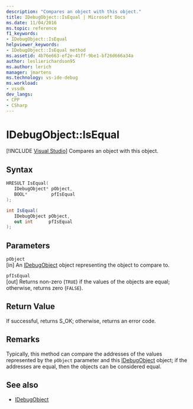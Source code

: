 ```yaml
---
description: "Compares an object with this object."
title: IDebugObject::IsEqual | Microsoft Docs
ms.date: 11/04/2016
ms.topic: reference
f1_keywords:
- IDebugObject::IsEqual
helpviewer_keywords:
- IDebugObject::IsEqual method
ms.assetid: 4b76e663-ef2e-41ff-9be1-bf26d666a34a
author: leslierichardson95
ms.author: lerich
manager: jmartens
ms.technology: vs-ide-debug
ms.workload:
- vssdk
dev_langs:
- CPP
- CSharp
---
```

# IDebugObject::IsEqual

 [!INCLUDE [Visual Studio](~/includes/applies-to-version/vs-not-mac.md)]
Compares an object with this object.

## Syntax

```cpp
HRESULT IsEqual( 
   IDebugObject* pObject,
   BOOL*         pfIsEqual
);
```

```csharp
int IsEqual(
   IDebugObject pObject,
   out int      pfIsEqual
);
```

## Parameters
`pObject`\
[in] An [IDebugObject](../../../extensibility/debugger/reference/idebugobject.md) object representing the object to compare to.

`pfIsEqual`\
[out] Returns non-zero (`TRUE`) if the values of the objects are equal; otherwise, returns zero (`FALSE`).

## Return Value
 If successful, returns S_OK; otherwise, returns an error code.

## Remarks
 Typically, this method can compare the addresses of the values represented by the `pObject` parameter and this [IDebugObject](../../../extensibility/debugger/reference/idebugobject.md) object; if the addresses are equal, then the objects can be considered equal.

## See also
- [IDebugObject](../../../extensibility/debugger/reference/idebugobject.md)
